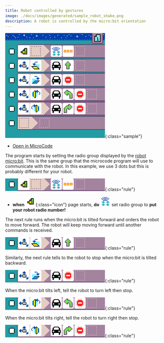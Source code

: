 ```yaml
---
title: Robot controlled by gestures
image: ./docs/images/generated/sample_robot_shake.png
description: A robot is controlled by the micro:bit orientation
---
```


![robot controlled by gestures](../images/generated/sample_robot_shake.png){:class="sample"}

-   [Open in MicroCode](/microcode/#H4sIAKCjLGUAA/NKywwOSM8vzQs0TPbzMfELrwpxdgkzMCj39fSLyApxKk93dXIMBGJHW1sAL0cDWSwAAAA=)

The program starts by setting the radio group displayed by the [robot micro:bit](../robot.md). This is the same group that the microcode program will use to communicate with the robot. In this example, we use 3 dots but this is probably different for your robot.

![when page starts, set radio group of robot](../images/generated/sample_robot_shake_page_1_rule_1.png){:class="rule"}

-   **when** ![page start](../images/generated/icon_S1.png){:class="icon"} page starts, **do** ![set radio group](../images/generated/icon_A6A.png) set radio group to **put your robot radio number!**

The next rule runs when the micro:bit is tilted forward and orders the robot to move forward. The robot will keep moving forward until another commands is received.

![when tilt forward, robot move forward](../images/generated/sample_robot_shake_page_1_rule_2.png){:class="rule"}

Similarly, the next rule tells to the robot to stop when
the micro:bit is tilted backward.

![when wall near, robot turn then forward](../images/generated/sample_robot_shake_page_1_rule_3.png){:class="rule"}

When the micro:bit tilts left, tell the robot to turn left then stop.

![when wall near, robot turn then forward](../images/generated/sample_robot_shake_page_1_rule_4.png){:class="rule"}

When the micro:bit tilts right, tell the robot to turn right then stop.

![when wall near, robot turn then forward](../images/generated/sample_robot_shake_page_1_rule_5.png){:class="rule"}
